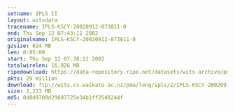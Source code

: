 ```yaml
---
setname: IPLS II
layout: witsdata
tracename: IPLS-KSCY-20020912-073811-0
end: Thu Sep 12 07:43:11 2002
originalname: IPLS-KSCY-20020912-073811-0
gzsize: 624 MB
len: 0:05:00
start: Thu Sep 12 07:38:11 2002
totalwirelen: 16,026 MB
ripedownload: https://data-repository.ripe.net/datasets/wits-archive/pma/long/ipls/2/IPLS-KSCY-20020912-073811-0.gz
pkts: 29 million
download: ftp://wits.cs.waikato.ac.nz/pma/long/ipls/2/IPLS-KSCY-20020912-073811-0.gz
size: 2,223 MB
md5: 8d8d9709d29807725e34b1ff25d8244f
---
```


